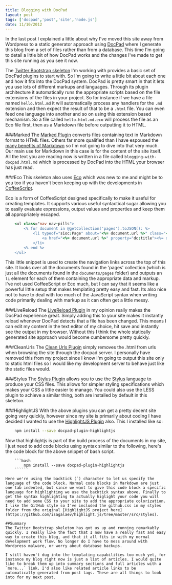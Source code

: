 ```yaml
---
title: Blogging with DocPad
layout: post
tags: ['docpad','post','site','node.js']
date: 11/10/2012
---
```

In the last post I explained a little about why I've moved this site away from Wordpress to a static generator approach using [DocPad](https://github.com/bevry/docpad) where I generate this blog from a set of files rather than from a database. This time I'm going to detail a little bit of how DocPad works and the changes I've made to get this site running as you see it now.

The [Twitter Bootstrap skeleton](https://github.com/docpad/twitter-bootstrap.docpad) I'm working with provides a basic set of DocPad plugins to start with. So I'm going to write a little bit about each one and how it fits into the DocPad system. DocPad is pretty smart in that it lets you use lots of different markups and languages. Through its plugin architecture it automatically runs the appropriate scripts based on the file extensions of the files in your project. So for instance if we have a file named `hello.html.md` it will automatically process any handlers for the `.md` extension and then expect the result of that to be a `.html` file. You can even feed one language into another and so on using this extension based mechanism. So a file called `hello.html.md.eco` will process the file as an Eco file first, then as a Markdown file before outputting it to HTML.

###Marked
The [Marked Plugin](https://github.com/docpad/docpad-plugin-marked/) converts files containing text in Markdown format to HTML files. Others far more qualified than I have espoused the [many benefits of Markdown](http://www.codinghorror.com/blog/2008/05/is-html-a-humane-markup-language.html) so I'm not going to dive into that very much. Our main use for Markdown in this case is for the content of the site itself. All the text you are reading now is written in a file called `blogging-with-docpad.html.md` which is processed by DocPad into the HTML your browser has just read.

###Eco
This skeleton also uses [Eco](https://github.com/sstephenson/eco) which was new to me and might be to you too if you haven't been keeping up with the developments in [CoffeeScript](http://coffeescript.org/).

Eco is a form of CoffeeScript designed specifically to make it useful for creating templates. It supports various useful syntactical sugar allowing you to easily evaluate expressions, output values and properties and keep them all appropriately escaped.

```coffeescript
	<ul class="nav nav-pills">
		<% for document in @getCollection('pages').toJSON(): %>
			<li typeof="sioc:Page" about="<%= document.url %>" class="<%= 'active'  if @document.url is document.url %>">
				<a href="<%= document.url %>" property="dc:title"><%= document.title %></a>
			</li>
		<% end %>
	</ul>
```

This little snippet is used to create the navigation links across the top of this site. It looks over all the documents found in the 'pages' collection (which is just all the documents found in the `documents/pages` folder) and outputs an `li` element for each of them containing the appropriate data and markup. I've not used CoffeeScript or Eco much, but I can say that it seems like a powerful little setup that makes templating pretty easy and fast. Its also nice not to have to deal with too much of the JavaScript syntax when writing code primarily dealing with markup as it can often get a little messy.

###LiveReload
The [LiveReload Plugin](http://docpad.org/plugin/livereload) in my opinion really makes the DocPad experience great. Simply adding this to your site makes it instantly reload whenever DocPad detects that a file has been changed. This means I can edit my content in the text editor of my choice, hit save and instantly see the output in my browser. Without this I think the whole statically generated site approach would become cumbersome pretty quickly.

###CleanUrls
The [Clean Urls Plugin](https://github.com/docpad/docpad-plugin-cleanurls/) simply removes the .html from urls when browsing the site through the docpad server. I personally have removed this from my project since I know I'm going to output this site only to static html files so I would like my development server to behave just like the static files would.

###Stylus
The [Stylus Plugin](https://github.com/docpad/docpad-plugin-stylus/) allows you to use the [Stylus](http://learnboost.github.com/stylus/) language to produce your CSS files. This allows for simpler styling specifications which makes your CSS a little easier to manage. You could also use the LESS plugin to achieve a similar thing, both are installed by default in this skeleton.

###HighlightJS
With the above plugins you can get a pretty decent site going very quickly, however since my site is primarily about coding I have decided I wanted to use the [HighlightJS Plugin](https://github.com/docpad/docpad-plugin-highlightjs/) also. This I installed like so:

```bash
	npm install --save docpad-plugin-highlightjs
```

Now that highlightjs is part of the build process of the documents in my site, I just need to add code blocks using syntax similar to the following, here's the code block for the above snippet of bash script.

```
	```bash
		npm install --save docpad-plugin-highlightjs
    ``````

Here we're using the backtick (`) character to let us specify the language of the code block. Normal code blocks in Markdown are just one tab indented, but since we want to give this code block a specific language for highlighting we use the backtick syntax above. Finally to get the syntax highlighting to actually higlight your code you will need to add some CSS to your site to add the appropriate colorization. I like the GitHub style so I've included the github.css in my styles folder from the original [HighlightJS project here](https://github.com/isagalaev/highlight.js/tree/master/src/styles).

##Summary
The Twitter Bootstrap skeleton has got us up and running remarkably quickly. I really like the fact that I now have a really fast and easy way to create this blog, and that it all fits in with my normal development work flow. No longer do I have to mess around with Wordpress malware, or worry about database backups.

I still haven't dug into the templating capabilities too much yet, for instance my blog right now is just a list of articles. I would quite like to break them up into summary sections and full articles with a `more...` link. I'd also like related article links to be automatically generated from post tags. These are all things to look into for my next post.